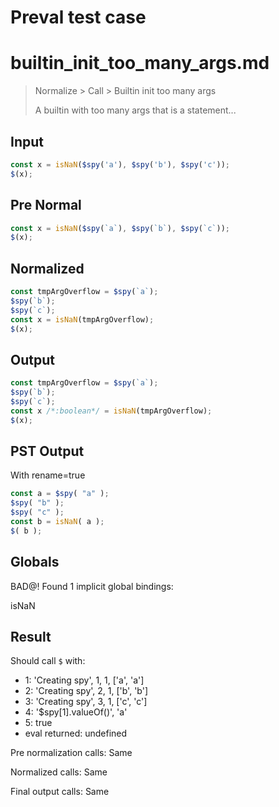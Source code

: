 # Preval test case

# builtin_init_too_many_args.md

> Normalize > Call > Builtin init too many args
>
> A builtin with too many args that is a statement...

## Input

`````js filename=intro
const x = isNaN($spy('a'), $spy('b'), $spy('c'));
$(x);
`````

## Pre Normal


`````js filename=intro
const x = isNaN($spy(`a`), $spy(`b`), $spy(`c`));
$(x);
`````

## Normalized


`````js filename=intro
const tmpArgOverflow = $spy(`a`);
$spy(`b`);
$spy(`c`);
const x = isNaN(tmpArgOverflow);
$(x);
`````

## Output


`````js filename=intro
const tmpArgOverflow = $spy(`a`);
$spy(`b`);
$spy(`c`);
const x /*:boolean*/ = isNaN(tmpArgOverflow);
$(x);
`````

## PST Output

With rename=true

`````js filename=intro
const a = $spy( "a" );
$spy( "b" );
$spy( "c" );
const b = isNaN( a );
$( b );
`````

## Globals

BAD@! Found 1 implicit global bindings:

isNaN

## Result

Should call `$` with:
 - 1: 'Creating spy', 1, 1, ['a', 'a']
 - 2: 'Creating spy', 2, 1, ['b', 'b']
 - 3: 'Creating spy', 3, 1, ['c', 'c']
 - 4: '$spy[1].valueOf()', 'a'
 - 5: true
 - eval returned: undefined

Pre normalization calls: Same

Normalized calls: Same

Final output calls: Same
